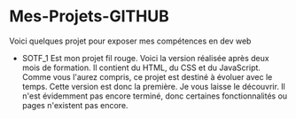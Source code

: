 # Mes-Projets-GITHUB
Voici quelques projet pour exposer mes compétences en dev web

- SOTF_1 
    Est mon projet fil rouge. Voici la version réalisée après deux mois de formation.
    Il contient du HTML, du CSS et du JavaScript. Comme vous l'aurez compris, ce projet est destiné à évoluer avec le temps.
    Cette version est donc la première. Je vous laisse le découvrir. Il n'est évidemment pas encore terminé,
    donc certaines fonctionnalités ou pages n'existent pas encore.
